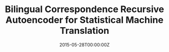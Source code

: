 ---
title: "Bilingual Correspondence Recursive Autoencoder for Statistical Machine Translation"
authors:
- Jinsong Su
- Deyi Xiong
- Biao Zhang
- Yang Liu
- Junfeng Yao
- Min Zhang
author_notes:
- 
- 
- 
- 
- 
- 
date: "2015-05-28T00:00:00Z"
publishDate: "2025-05-28T13:12:26+00:00"
publication_types: [文本机器翻译]
publication: "**In Proc. of EMNLP 2015.** (CCF-B类)"
---